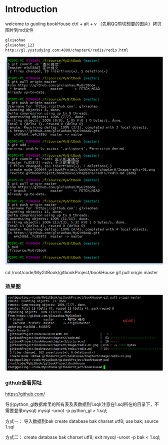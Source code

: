 # Introduction
welcome to guoling bookHouse 
ctrl + alt + v （先用QQ剪切想要的图片）拷贝图片到md文件
```
glxiaohao
glxiaohao_123
http://gl.yystudying.com:4000/chapter6/redis/redis.html
```

![](git.png)

cd /root/code/MyGitBook/gitbookProject/bookHouse
git pull origin master

### 效果图
![](git_pull.png)

### github查看网址
https://github.com/

导出python_gl数据库里的所有表及表数据到1.sql(注意在1.sql所在的目录下，不需要登录mysql)
mysql -uroot -p python_gl > 1.sql;

方式一：
导入数据到bak
create database bak charset utf8;
use bak;
source 1.sql

方式二：
create database bak charset utf8;
exit
mysql -uroot -p bak < 1.sql;

